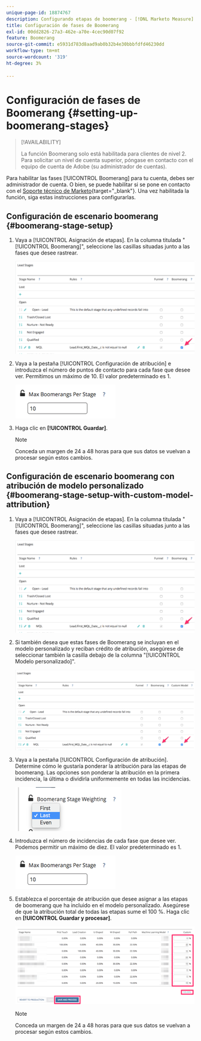 ```yaml
---
unique-page-id: 18874767
description: Configurando etapas de boomerang - [!DNL Marketo Measure]
title: Configuración de fases de Boomerang
exl-id: 00dd2826-27a3-462e-a70e-4cec90d07f92
feature: Boomerang
source-git-commit: e5931d783d8aad9ab0b32b4e30bbbfdfd46230dd
workflow-type: tm+mt
source-wordcount: '319'
ht-degree: 3%

---
```


# Configuración de fases de Boomerang {#setting-up-boomerang-stages}

>[!AVAILABILITY]
>
>La función Boomerang solo está habilitada para clientes de nivel 2. Para solicitar un nivel de cuenta superior, póngase en contacto con el equipo de cuenta de Adobe (su administrador de cuentas).

Para habilitar las fases [!UICONTROL Boomerang] para tu cuenta, debes ser administrador de cuenta. O bien, se puede habilitar si se pone en contacto con el [Soporte técnico de Marketo](https://nation.marketo.com/t5/support/ct-p/Support){target="_blank"}. Una vez habilitada la función, siga estas instrucciones para configurarlas.

## Configuración de escenario boomerang {#boomerang-stage-setup}

1. Vaya a [!UICONTROL Asignación de etapas]. En la columna titulada &quot;[!UICONTROL Boomerang]&quot;, seleccione las casillas situadas junto a las fases que desee rastrear.

   ![](assets/1-2.png)

1. Vaya a la pestaña [!UICONTROL Configuración de atribución] e introduzca el número de puntos de contacto para cada fase que desee ver. Permitimos un máximo de 10. El valor predeterminado es 1.

   ![](assets/2-2.png)

1. Haga clic en **[!UICONTROL Guardar]**.

   >[!NOTE]
   >
   >Conceda un margen de 24 a 48 horas para que sus datos se vuelvan a procesar según estos cambios.

## Configuración de escenario boomerang con atribución de modelo personalizado {#boomerang-stage-setup-with-custom-model-attribution}

1. Vaya a [!UICONTROL Asignación de etapas]. En la columna titulada &quot;[!UICONTROL Boomerang]&quot;, seleccione las casillas situadas junto a las fases que desee rastrear.

   ![](assets/3-1.png)

1. Si también desea que estas fases de Boomerang se incluyan en el modelo personalizado y reciban crédito de atribución, asegúrese de seleccionar también la casilla debajo de la columna &quot;[!UICONTROL Modelo personalizado]&quot;.

   ![](assets/4-1.png)

1. Vaya a la pestaña [!UICONTROL Configuración de atribución]. Determine cómo le gustaría ponderar la atribución para las etapas de boomerang. Las opciones son ponderar la atribución en la primera incidencia, la última o dividirla uniformemente en todas las incidencias.

   ![](assets/5-1.png)

1. Introduzca el número de incidencias de cada fase que desee ver. Podemos permitir un máximo de diez. El valor predeterminado es 1.

   ![](assets/6-1.png)

1. Establezca el porcentaje de atribución que desee asignar a las etapas de boomerang que ha incluido en el modelo personalizado. Asegúrese de que la atribución total de todas las etapas sume el 100 %. Haga clic en **[!UICONTROL Guardar y procesar]**.

   ![](assets/7-1.png)

   >[!NOTE]
   >
   >Conceda un margen de 24 a 48 horas para que sus datos se vuelvan a procesar según estos cambios.
